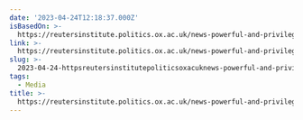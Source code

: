 ```yaml
---
date: '2023-04-24T12:18:37.000Z'
isBasedOn: >-
  https://reutersinstitute.politics.ox.ac.uk/news-powerful-and-privileged-how-misrepresentation-and-underrepresentation-disadvantaged#header--1
link: >-
  https://reutersinstitute.politics.ox.ac.uk/news-powerful-and-privileged-how-misrepresentation-and-underrepresentation-disadvantaged#header--1
slug: >-
  2023-04-24-httpsreutersinstitutepoliticsoxacuknews-powerful-and-privileged-how-misrepresentation-and-underrepresentation-disadvantagedheader-1
tags:
  - Media
title: >-
  https://reutersinstitute.politics.ox.ac.uk/news-powerful-and-privileged-how-misrepresentation-and-underrepresentation-disadvantaged#header--1
---
```


